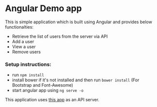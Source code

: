 # Angular Demo app
This is simple application which is built using Angular and provides below functionalties:
- Retrieve the list of users from the server via API
- Add a user
- View a user
- Remove users

### Setup instructions:
* run `npm install`
* install bower if it's not installed and then run `bower install` (For Bootstrap and Font-Awesome)
* start angular app using `ng serve -o`

This application uses [this app](https://github.com/niralmunjariya/express-mongodb-rest-api-app) as an API server.